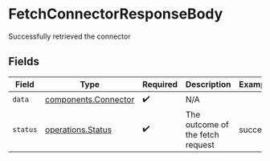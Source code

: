# FetchConnectorResponseBody

Successfully retrieved the connector


## Fields

| Field                                                    | Type                                                     | Required                                                 | Description                                              | Example                                                  |
| -------------------------------------------------------- | -------------------------------------------------------- | -------------------------------------------------------- | -------------------------------------------------------- | -------------------------------------------------------- |
| `data`                                                   | [components.Connector](../../models/shared/connector.md) | :heavy_check_mark:                                       | N/A                                                      |                                                          |
| `status`                                                 | [operations.Status](../../models/operations/status.md)   | :heavy_check_mark:                                       | The outcome of the fetch request                         | success                                                  |